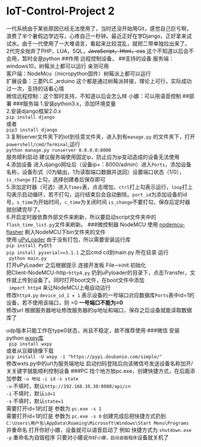 # IoT-Control-Project 2 
一代系统由于某些原因已经无法使用了，当时还没开始用Git，感觉自己巨亏啊，浪费了半个暑假边学边写，心疼自己一秒钟。最近正好在学Django，正好拿来试试水。由于一代使用了一大堆语言，看起来比较混乱，就把二带单独拉出来了。  
2代完全抛弃了PHP，LUA，SQL，<del>JavaScript，Html，css</del>  这个不知道以后会不会用，暂时全是python
##作用
远程控制设备，
##支持的设备
服务端：windows10，树莓派上都可以运行 亲测可用  
客户端：NodeMcu（micropython固件）树莓派上都可以运行  
扩展设备：三菱PLC ,arduino 这个都是通过树莓派转接，理论上可行，实际成功过一次，支持的话看心情  
微信远程控制：这个暂时支持，不知道以后会怎么样
小娜：可以用语音控制
##部署
###服务端
1.安装python3.x，添加环境变量  
2.安装django框架2.0.x  
``` pip install django ```  
或者  
```pip3 install django ```  
3.复制server文件夹下的iot到任意文件夹，进入到有```manage.py``` 的文件夹下，打开```powershell/cmd/Terminal```,运行  
```python manage.py runserver 0.0.0.0:8000```  
服务顺利启动 建议服务端使用固定ip，防止应为ip变动造成的设备无法使用  
4.添加设备 进入django网址后（设备ip+：8000/admin）进入```Ports```，添加设备名称，设备形式（0为输出，1为读取端口数据并送回）设置端口状态（1/0），```is_change``` 打上勾，选择创建者后保存即可  
5.添加定时器（可选）进入```Times```表，点击增加，```ctrl```打上勾表示运行，```loop```打上勾表示启动循环，若不打勾，运行结束后会自动删除。```port_id```为添加设备的id号，```s_time```为开始时间，```c_time```为关闭时间 ```is_change```不要打勾，保存后定时器就创建完毕了。  
6.开启定时器依靠外部文件来刷新，所以要启动script文件夹中的```flash_time_list.py```文件来刷新。
###微控制器 NodeMCU
使用 [nodemcu-flasher](https://github.com/nodemcu/nodemcu-flasher) 刷入NodeMCU下bin文件夹的文件  
使用 [uPyLoader](https://github.com/BetaRavener/uPyLoader) 由于没有打包，所以需要安装运行库  
```pip install PyQt5```   
```pip install pyserial>=3.1.1```
之后cmd cd到main.py 所在目录 运行  
``` python main.py```  
打开uPyLoader 之后根据提示 连接开发板 File—>init 初始化  
把Client-NodeMCU-http-```http4.py``` 扔到uPyloader的目录下，点击Transfer，文件就上传到设备了。同时打开boot文件，在boot文件中添加  
``` import http4```
来让NodeMCU上电自动运行  
修改```http4.py``` ```device_id_1 = 1``` 表示设备的一号端口对应数据库```Ports```表中id=1的设备，若不使用该端口，则 =0 **一号端口不能为=0**  
修改url 根据服务器地址修改服务器的ip地址和端口，保存之后设备就能读取数据库了  
  
udp版本只能工作在type0状态，尚且不稳定，故不推荐使用
###微信
安装python [wxpy库](https://github.com/youfou/wxpy)  
``` pip install wxpy```  
或者从豆瓣镜像下载  
```pip install -U wxpy -i "https://pypi.doubanio.com/simple/"```  
修改wxts.py中的url为服务端地址 启动扫码登陆后向该微信号发送设备名称加开/关关键字就能顺利控制设备
###PC
找个地方放pc.exe，创建快捷方式，在后面添加参数 ```-u 地址``` ```-i id``` ```-s state```  
```-u``` 不填时，默认```http://192.168.10.30:8080/api/cn```  
```-i``` 不填时，默认```id=1```  
```-s``` 不填时，默认```state=1```  
需要打开id=1的灯是 参数为 ```pc.exe -s 1```  
需要打开id=1的灯是 参数为 ```pc.exe -s 0```
创建完成后把快捷方式扔到  
``` C:\Users\用户名\AppData\Roaming\Microsoft\Windows\Start Menu\Programs ```  
并重命名 打开你好小娜，设备就可以语音启动了 
例如 快捷方式为 ```shutdown.exe -p``` 重命名为自毁程序 只要对小娜说```你好小娜，启动自毁程序```设备就关机了




